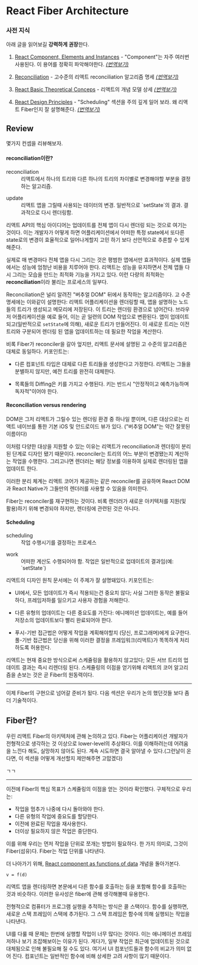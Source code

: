 # React Fiber Architecture

### 사전 지식

아래 글을 읽어보길 **강력하게 권장**한다.

1. [React Component, Elements and Instances](https://reactjs.org/blog/2015/12/18/react-components-elements-and-instances.html) - "Component"는 자주 여러번 사용된다. 이 용어를 정확히 파악해야한다. _[(번역보기)](https://github.com/goohooh/TIL/blob/master/2017/11/20171111_React_Components_Elements_Instances.md)_

1. [Reconciliation](https://reactjs.org/docs/reconciliation.html) - 고수준의 리액트 reconciliation 알고리즘 명세 _[(번역보기)](https://github.com/goohooh/TIL/blob/master/2017/11/20171109_React_Reconciliation.md)_

1. [React Basic Theoretical Conceps](https://github.com/reactjs/react-basic) - 리액트의 개념 모델 상세 _[(번역보기)](https://github.com/goohooh/TIL/blob/master/2017/11/20171112_React_Basic_Theoretical_Concepts.md)_

1. [React Design Principles](https://reactjs.org/docs/design-principles.html) - "Scheduling" 섹션을 주의 깊게 일어 보라. 왜 리액트 Fiber인지 잘 설명해준다. _[(번역보기)](https://github.com/goohooh/TIL/blob/master/2017/11/20171117_React_Design_Principles.md)_


## Review

몇가지 컨셉을 리뷰해보자.

#### reconciliation이란?

<dl>
	<dt>reconciliation</dt>
	<dd>리액트에서 하나의 트리와 다른 하나의 트리의 차이별로 변경해야할 부분을 결정하는 알고리즘.</dd>
</dl>

<dl>
	<dt>update</dt>
	<dd>리액트 앱을 그릴때 사용되는 데이터의 변경. 일반적으로 `setState`의 결과. 결과적으로 다시 렌더링함.</dd>
</dl>

리액트 API의 핵심 아이디어는 업데이트를 전체 앱이 다시 렌더링 되는 것으로 여기는 것이다.
이는 개발자가 어떻게 하면 어플리케이션에서	어떠한 특정 state에서 또다른 state로의 변경이 효율적으로 일어나게할지 고민 하기 보다 선언적으로 추론할 수 있게 해준다. 

실제로 매 변경마다 전체 앱을 다시 그리는 것은 평범한 앱에서만 효과적이다.
실제 앱들에서는 성능에 엄청난 비용을 치루어야 한다.
리액트는 성능을 유지하면서 전체 앱들 다시 그리는 모습을 만드는 최적화 기능을 가지고 있다.
이런 다량의 최적화는 **reconciliation**이라 불리는 프로세스의 일부다.

Reconciliation은 널리 알려진 "버추얼 DOM" 뒤에서 동작하는 알고리즘이다.
고 수준 명세에는 이와같이 설명한다: 리액트 어플리케이션을 렌더링할 때,
앱을 설명하는 노드들의 트리가 생성되고 메모리에 저장된다. 이 트리는 렌더링 환경으로 넘어간다. 브라우저 어플리케이션을 예로 들어, 이는 곧 일련의 DOM 작업으로 변환된다. 앱이 업데이트되고(일반적으로 `setState`에 의해), 새로운 트리가 만들어진다. 이 새로운 트리는 이전 트리와 구분되어 렌더링 된 앱을 업데이트하는 데 필요한 작업을 계산한다.

비록 Fiber가 reconciler을 갈아 엎지만, 리액트 문서에 설명된 고 수준의 알고리즘은 대체로 동일하다. 키포인트는:

 - 다른 컴포넌트 타입은 대체로 다른 트리들을 생성한다고 가정한다. 리액트는 그들을 분별하지 않지만, 예전 트리를 완전히 대체한다.

 - 목록들의 Diffing은 키를 가지고 수행된다. 키는 반드시 "안정적이고 예측가능하며 독자적"이어야 한다.

#### Reconciliation versus rendering

DOM은 그저 리액트가 그릴수 있는 렌더링 환경 중 하나일 뿐이며, 다른 대상으로는 리액트 네이브를 통한 기본 iOS 및 안드로이드 뷰가 있다. ("버추얼 DOM"는 약간 잘못된 이름이다)

이처럼 다양한 대상을 지원할 수 있는 이유는 리액트가 reconciliation과 렌더링이 분리된 단계로 디자인 됐기 때문이다. reconciler는 트리의 어느 부분이 변경됐는지 계산하는 작업을 수행한다. 그리고나면 렌더러는 해당 정보를 이용하여 실제로 렌더링된 앱을 업데이트 한다.

이러한 분리 체계는 리액트 코어가 제공하는 같은 reconciler를 공유하며 React DOM과 React Native가 그들만의 렌더러를 사용할 수 있음을 의미한다.

Fiber는 reconciler를 재구현하는 것이다. 비록 렌더러가 새로운 아키텍처를 지원(및 활용)하기 위해 변경되야 하지만, 렌더링에 관련된 것은 아니다.

#### Scheduling

<dl>
	<dt>scheduling</dt>
	<dd>작업 수행시기를 결정하는 프로세스</dd>
</dl>

<dl>
	<dt>work</dt>
	<dd>어떠한 계산도 수행되어야 함. 작업은 일반적으로 업데이트의 결과임(예: `setState`)</dd>
</dl>

리액트의 디자인 원칙 문서에는 이 주제가 잘 설명돼있다. 키포인트는:

 - UI에서, 모든 업데이트가 즉시 적용되는건 중요치 않다; 사실 그러한 동작은 불필요하다, 프레임저하를 일으키고 사용자 경험을 저해한다.

 - 다른 유형의 업데이트는 다른 중요도를 가진다: 에니메이션 업데이트는, 예를 들어 저장소의 업데이트보다 빨리 완료되어야 한다.

 - 푸시-기반 접근법은 어떻게 작업을 계획해야할지 (당신, 프로그래머)에게 요구한다. 풀-기반 접근법은 당신을 위해 이러한 결정을 프레임워크(리액트)가 똑똑하게 처리하도록 허용한다.

리액트는 현재 중요한 방식으로써 스케쥴링을 활용하지 않고있다; 모든 서브 트리의 업데이트 결과는 즉시 리렌더링 된다. 스케쥴링의 이점을 얻기위해 리액트의 코어 알고리즘을 손보는 것은 곧 Fiber의 원동력이다.

---

이제 Fiber의 구현으로 넘어갈 준비가 됬다. 다음 섹션은 우리가 논의 했던것들 보다 좀더 기술적이다. 

## Fiber란?

우린 리액트 Fiber의 아키텍처에 관해 논의하고 있다. Fiber는 어플리케이션 개발자가 전형적으로 생각하는 것 이상으로 lower-level의 추상화다. 이를 이해하려는데 어려움을 느낀다 해도, 실망하지 않아도 된다. 계속 시도하면 결국 알아낼 수 있다.(그런날이 온다면, 이 섹션을 어떻게 개선할지 제안해주면 고맙겠다)

ㄱㄱ

---

이전에 Fiber의 핵심 목표가 스케쥴링의 이점을 얻는 것이라 확인했다. 구체적으로 우리는:

- 작업을 멈추가 나중에 다시 돌아와야 한다.
- 다른 유형의 작업에 중요도를 할당한다.
- 이전에 완료된 작업을 재사용한다.
- 더이상 필요하지 않은 작업은 중단한다.

이를 위해 우리는 먼저 작업을 단위로 쪼개는 방법이 필요하다. 한 가지 의미로, 그것이 Fiber(섬유)다. Fiber는 작업 단위를 나타낸다.

더 나아가기 위해, [React component as functions of data](https://github.com/reactjs/react-basic#transformation) 개념을 돌아가본다. 

	v = f(d)

리액트 앱을 렌더링하면 본문에서 다른 함수를 호출하는 등을 포함해 함수를 호출하는 것과 비슷하다. 이러한 유사성은 fiber에 관해 생각해볼때 유용한다.

전형적으로 컴퓨터가 프로그램 실행을 추적하는 방식은 콜 스택이다. 함수를 실행하면, 새로운 스택 프레임이 스택에 추가된다. 그 스택 프레임은 함수에 의해 실행되는 작업을 나타낸다.

UI를 다룰 때 문제는 한번에 실행할 작업이 너무 많다는 것이다. 이는 애니메이션 프레임저하나 보기 조잡해보이는 이유가 된다. 게다가, 일부 작업은 최근에 업데이트된 것으로 대체됨으로 인해 불필요해 질 수도 있다. 여기서 UI 컴포넌트들과 함수의 비교가 의미 없어 진다. 컴포넌트는 일반적인 함수에 비해 상세한 고려 사항이 많기 때문이다.
